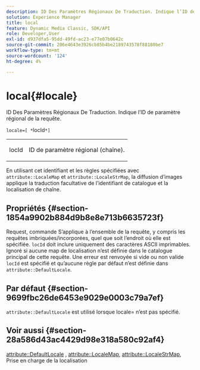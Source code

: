 ```yaml
---
description: ID Des Paramètres Régionaux De Traduction. Indique l’ID de paramètre régional de la requête.
solution: Experience Manager
title: local
feature: Dynamic Media Classic, SDK/API
role: Developer,User
exl-id: d937dfa5-95dd-49fd-ac23-e77e07b0642c
source-git-commit: 206e4643e3926cb85b4be2189743578f88180be7
workflow-type: tm+mt
source-wordcount: '124'
ht-degree: 4%

---
```


# local{#locale}

ID Des Paramètres Régionaux De Traduction. Indique l’ID de paramètre régional de la requête.

`locale=[ *`locId`*]`

<table id="simpletable_C1899AD02C984ED3896B7620916637E7"> 
 <tr class="strow"> 
  <td class="stentry"> <p><span class="codeph"> <span class="varname"> locId</span></span> </p> </td> 
  <td class="stentry"> <p>ID de paramètre régional (chaîne). </p></td> 
 </tr> 
</table>

En utilisant cet identifiant et les règles spécifiées avec `attribute::LocaleMap` et `attribute::LocaleStrMap`, la diffusion d’images applique la traduction facultative de l’identifiant de catalogue et la localisation de chaîne.

## Propriétés {#section-1854a9902b884d9b8e8e713b6635723f}

Request, commande S’applique à l’ensemble de la requête, y compris les requêtes imbriquées/incorporées, quel que soit l’endroit où elle est spécifiée. `locId` doit inclure uniquement des caractères ASCII imprimables. Ignoré si aucune map de localisation n’est définie dans le catalogue principal de cette requête. Une erreur est renvoyée si vide ou non valide `locId` est spécifié et qu’aucune règle par défaut n’est définie dans `attribute::DefaultLocale`.

## Par défaut {#section-9699fbc26de6453e9029e0003c79a7ef}

`attribute::DefaultLocale` est utilisé lorsque locale= n’est pas spécifié.

## Voir aussi {#section-28a586d43ac4429d98e318a580c92af4}

[attribute::DefaultLocale](../../../../../is-api/image-catalog/image-serving-api-ref/c-image-catalog-reference/c-attributes-reference/r-defaultlocale.md#reference-69462ad9923f464f80c2c012342a6b6b) ,  [attribute::LocaleMap](../../../../../is-api/image-catalog/image-serving-api-ref/c-image-catalog-reference/c-attributes-reference/r-localemap.md#reference-49bbf598f8ea47c3a563755cef306318),  [attribute::LocaleStrMap](../../../../../is-api/image-catalog/image-serving-api-ref/c-image-catalog-reference/c-attributes-reference/r-localestrmap.md#reference-98c42070a4bc4baf92537132be2b5b1e), Prise en charge de la localisation
